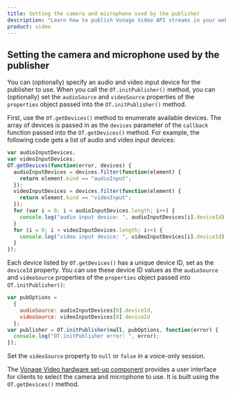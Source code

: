 ```yaml
---
title: Setting the camera and microphone used by the publisher
description: "Learn how to publish Vonage Video API streams in your web application. Once you have connected to a session, you can send video, audio, and messages by publishing a stream."
product: video
---
```


## Setting the camera and microphone used by the publisher

You can (optionally) specify an audio and video input device for the publisher to use. When you call the `OT.initPublisher()` method, you can (optionally) set the `audioSource` and `videoSource` properties of the `properties` object passed into the `OT.initPublisher()` method.

First, use the `OT.getDevices()` method to enumerate available devices. The array of devices is passed in as the `devices` parameter of the `callback` function passed into the `OT.getDevices()` method. For example, the following code gets a list of audio and video input devices:

```js
var audioInputDevices;
var videoInputDevices;
OT.getDevices(function(error, devices) {
  audioInputDevices = devices.filter(function(element) {
    return element.kind == "audioInput";
  });
  videoInputDevices = devices.filter(function(element) {
    return element.kind == "videoInput";
  });
  for (var i = 0; i < audioInputDevices.length; i++) {
    console.log("audio input device: ", audioInputDevices[i].deviceId);
  }
  for (i = 0; i < videoInputDevices.length; i++) {
    console.log("video input device: ", videoInputDevices[i].deviceId);
  }
});
```

Each device listed by `OT.getDevices()` has a unique device ID, set as the `deviceId` property. You can use these device ID values as the `audioSource` and `videoSource` properties of the `properties` object passed into `OT.initPublisher()`:

```js
var pubOptions =
  {
    audioSource: audioInputDevices[0].deviceId,
    videoSource: videoInputDevices[0].deviceId
  };
var publisher = OT.initPublisher(null, pubOptions, function(error) {
  console.log("OT.initPublisher error: ", error);
});
```

<!-- OPT-TODO: Set the `videoSource` property to `null` or `false` in a voice-only session (see [Publishing in a voice session](/developer/guides/audio-video/js/#voice)). -->

Set the `videoSource` property to `null` or `false` in a voice-only session.

The [Vonage Video hardware set-up component](/video/guides/hardware-setup) provides a user interface for clients to select the camera and microphone to use. It is built using the `OT.getDevices()` method.

<!-- OPT-TODO Note that you can also publish a screen-sharing stream — one in which the source is the client's screen, not a camera. For details, see [Screen sharing](/developer/guides/screen-sharing/js/). -->

<!-- OPT-TODO You can also [change the camera used by the publisher](/developer/guides/audio-video/js/#cycleVideo), or set it to use the [front- or back-facing camera](facingMode) (when this option is available).

You can also [change the audio source used by the publisher](/developer/guides/audio-video/js/#setAudioSource). -->
